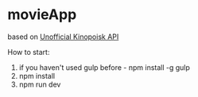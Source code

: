 # movieApp
based on <a href="https://kinopoiskapiunofficial.tech/" target="_blank">Unofficial Kinopoisk API</a>

How to start:
1) if you haven't used gulp before - npm install -g gulp
2) npm install
3) npm run dev
